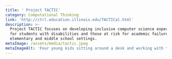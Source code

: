 ```yaml
---
title: ' Project TACTIC'
category: Computational Thinking
link: 'http://ctrl.education.illinois.edu/TACTICal.html'
description: >-
  Project TACTIC focuses on developing inclusive computer science experiences
  for students with disabilities and those at risk for academic failure in
  elementary and middle school settings.
metaImage: /assets/media/tactic.jpeg
metaImageAlt: 'Four young kids sitting around a desk and working with their laptops. '
---
```

